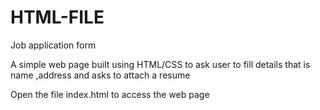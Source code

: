 # HTML-FILE
Job application form

A simple web  page built using HTML/CSS to ask user to fill details that is name ,address and asks to attach a resume 

Open the file index.html to access the web page 


